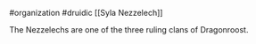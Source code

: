  #organization #druidic [[Syla Nezzelech]]

The Nezzelechs are one of the three ruling clans of Dragonroost.

